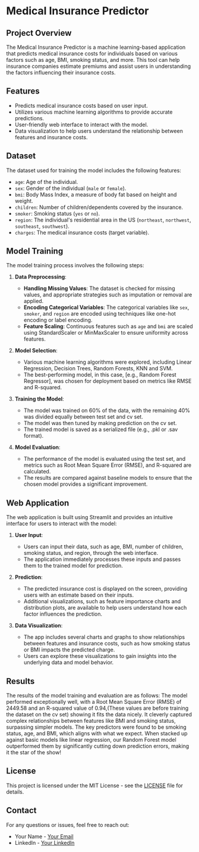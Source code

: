 # **Medical Insurance Predictor**

## **Project Overview**
The Medical Insurance Predictor is a machine learning-based application that predicts medical insurance costs for individuals based on various factors such as age, BMI, smoking status, and more. This tool can help insurance companies estimate premiums and assist users in understanding the factors influencing their insurance costs.

## **Features**
- Predicts medical insurance costs based on user input.
- Utilizes various machine learning algorithms to provide accurate predictions.
- User-friendly web interface to interact with the model.
- Data visualization to help users understand the relationship between features and insurance costs.

## **Dataset**
The dataset used for training the model includes the following features:
- `age`: Age of the individual.
- `sex`: Gender of the individual (`male` or `female`).
- `bmi`: Body Mass Index, a measure of body fat based on height and weight.
- `children`: Number of children/dependents covered by the insurance.
- `smoker`: Smoking status (`yes` or `no`).
- `region`: The individual's residential area in the US (`northeast`, `northwest`, `southeast`, `southwest`).
- `charges`: The medical insurance costs (target variable).

## **Model Training**
The model training process involves the following steps:

1. **Data Preprocessing**:
   - **Handling Missing Values**: The dataset is checked for missing values, and appropriate strategies such as imputation or removal are applied.
   - **Encoding Categorical Variables**: The categorical variables like `sex`, `smoker`, and `region` are encoded using techniques like one-hot encoding or label encoding.
   - **Feature Scaling**: Continuous features such as `age` and `bmi` are scaled using StandardScaler or MinMaxScaler to ensure uniformity across features.

2. **Model Selection**:
   - Various machine learning algorithms were explored, including Linear Regression, Decision Trees, Random Forests, KNN and SVM.
   - The best-performing model, in this case, [e.g., Random Forest Regressor], was chosen for deployment based on metrics like RMSE and R-squared.

3. **Training the Model**:
   - The model was trained on 60% of the data, with the remaining 40% was divided equally between test set and cv set.
   - The model was then tuned by making prediction on the cv set.
   - The trained model is saved as a serialized file (e.g., .pkl or .sav format).

4. **Model Evaluation**:
   - The performance of the model is evaluated using the test set, and metrics such as Root Mean Square Error (RMSE), and R-squared are calculated.
   - The results are compared against baseline models to ensure that the chosen model provides a significant improvement.

## **Web Application**
The web application is built using Streamlit and provides an intuitive interface for users to interact with the model:

1. **User Input**:
   - Users can input their data, such as age, BMI, number of children, smoking status, and region, through the web interface.
   - The application immediately processes these inputs and passes them to the trained model for prediction.

2. **Prediction**:
   - The predicted insurance cost is displayed on the screen, providing users with an estimate based on their inputs.
   - Additional visualizations, such as feature importance charts and distribution plots, are available to help users understand how each factor influences the prediction.

3. **Data Visualization**:
   - The app includes several charts and graphs to show relationships between features and insurance costs, such as how smoking status or BMI impacts the predicted charge.
   - Users can explore these visualizations to gain insights into the underlying data and model behavior.

## **Results**
The results of the model training and evaluation are as follows:
The model performed exceptionally well, with a Root Mean Square Error (RMSE) of 2449.58 and an R-squared value of 0.94,(These values are before training the dataset on the cv set) showing it fits the data nicely. It cleverly captured complex relationships between features like BMI and smoking status, surpassing simpler models. The key predictors were found to be smoking status, age, and BMI, which aligns with what we expect. When stacked up against basic models like linear regression, our Random Forest model outperformed them by significantly cutting down prediction errors, making it the star of the show!


## **License**
This project is licensed under the MIT License - see the [LICENSE](LICENSE) file for details.

## **Contact**
For any questions or issues, feel free to reach out:

- Your Name - [Your Email](mailto:your-email@example.com)
- LinkedIn - [Your LinkedIn](https://www.linkedin.com/in/yourprofile/)
